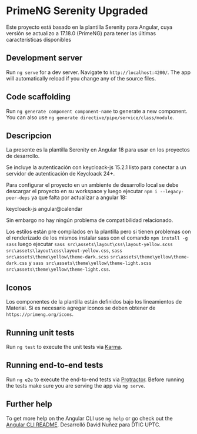 # PrimeNG Serenity Upgraded

Este proyecto está basado en la plantilla Serenity para Angular, cuya versión se actualizo a 17.18.0 (PrimeNG) para tener las últimas características disponibles

## Development server

Run `ng serve` for a dev server. Navigate to `http://localhost:4200/`. The app will automatically reload if you change any of the source files.

## Code scaffolding

Run `ng generate component component-name` to generate a new component. You can also use `ng generate directive/pipe/service/class/module`.

## Descripcion

La presente es la plantilla Serenity en Angular 18 para usar en los proyectos de desarrollo.

Se incluye la autenticación con keycloack-js 15.2.1 listo para conectar a un servidor de autenticación de Keycloack 24+.

Para configurar el proyecto en un ambiente de desarrollo local se debe descargar el proyecto en su workspace y luego ejecutar `npm i --legacy-peer-deps` ya que falta por actualizar a angular 18:

keycloack-js
angular@calendar

Sin embargo no hay ningún problema de compatibilidad relacionado.

Los estilos están pre compilados en la plantilla pero si tienen problemas con el renderizado de los mismos instalar sass con el comando `npm install -g sass` luego ejecutar `sass src\assets\layout\css\layout-yellow.scss src\assets\layout\css\layout-yellow.css`, `sass src\assets\theme\yellow\theme-dark.scss`  `src\assets\theme\yellow\theme-dark.css` y 
`sass src\assets\theme\yellow\theme-light.scss  src\assets\theme\yellow\theme-light.css`. 

## Iconos

Los componentes de la plantilla están definidos bajo los lineamientos de Material. Si es necesario agregar iconos se deben obtener de `https://primeng.org/icons`.

## Running unit tests

Run `ng test` to execute the unit tests via [Karma](https://karma-runner.github.io).

## Running end-to-end tests

Run `ng e2e` to execute the end-to-end tests via [Protractor](http://www.protractortest.org/).
Before running the tests make sure you are serving the app via `ng serve`.

## Further help

To get more help on the Angular CLI use `ng help` or go check out the [Angular CLI README](https://github.com/angular/angular-cli/blob/master/README.md).
Desarrolló David Nuñez para DTIC UPTC.
